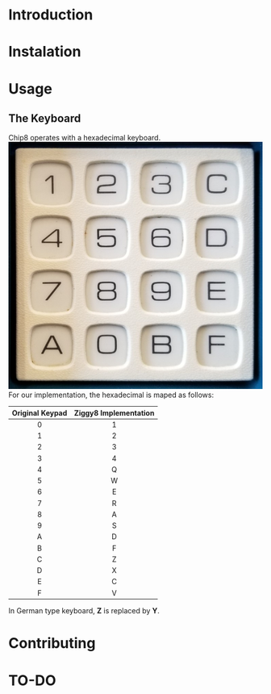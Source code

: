 # Introduction

# Instalation

# Usage

## The Keyboard
Chip8 operates with a hexadecimal keyboard.
![COSMAC VIP's hexadecimal keyboard](img/cosmac-vip-keypad.png)
For our implementation, the hexadecimal is maped as follows:

| **Original Keypad** | **Ziggy8 Implementation** |
|:-------------------:|:-------------------------:|
|          0          |             1             |
|          1          |             2             |
|          2          |             3             |
|          3          |             4             |
|          4          |             Q             |
|          5          |             W             |
|          6          |             E             |
|          7          |             R             |
|          8          |             A             |
|          9          |             S             |
|          A          |             D             |
|          B          |             F             |
|          C          |             Z             |
|          D          |             X             |
|          E          |             C             |
|          F          |             V             |
In German type keyboard, **Z** is replaced by **Y**.

# Contributing

# TO-DO
